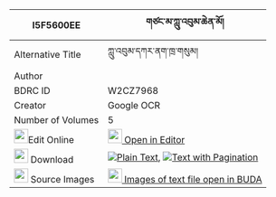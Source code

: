 |I5F5600EE|གཙང་མ་ཀླུ་འབུམ་ཆེན་མོ། 
| --- | --- 
|Alternative Title |ཀླུ་འབུམ་དཀར་ནག་ཁྲ་གསུམ།
|Author | 
|BDRC ID | W2CZ7968
|Creator | Google OCR
|Number of Volumes| 5
|<img width="25" src="https://img.icons8.com/color/25/000000/edit-property.png">Edit Online| [<img width="25" src="https://avatars.githubusercontent.com/u/45091458?s=200&v=4"> Open in Editor](http://editor.openpecha.org/I5F5600EE)
|<img width="25" src="https://img.icons8.com/fluent/48/000000/download-2.png"/>  Download | [![](https://img.icons8.com/color/20/000000/txt.png)Plain Text](https://github.com/Openpecha/I5F5600EE/releases/download/v1/tsangma_lubum_chen_mo_plain_I5F5600EE.zip), [![](https://img.icons8.com/color/20/000000/txt.png)Text with Pagination](https://github.com/Openpecha/I5F5600EE/releases/download/v1/tsangma_lubum_chen_mo_pages_I5F5600EE.zip)
|<img width="25" src="https://img.icons8.com/plasticine/100/000000/pictures-folder.png"/>  Source Images | [<img width="25" src="https://library.bdrc.io/icons/BUDA-small.svg"> Images of text file open in BUDA](https://library.bdrc.io/show/bdr:W2CZ7968)